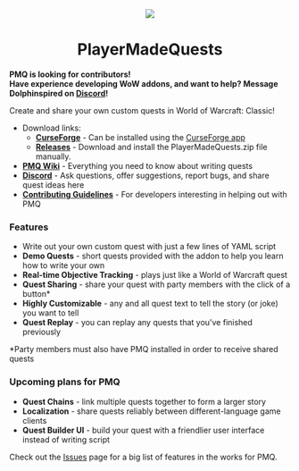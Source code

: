<div align="center">
  <img src="assets/pmq_logo_dark_256.png" />
</div>

<h1 align="center">PlayerMadeQuests</h1>

**PMQ is looking for contributors!**<br/>
**Have experience developing WoW addons, and want to help? Message Dolphinspired on [Discord](https://discord.gg/U9cDAQg)!**

Create and share your own custom quests in World of Warcraft: Classic!

* Download links:
  * [**CurseForge**](https://www.curseforge.com/wow/addons/pmq) - Can be installed using the [CurseForge app](https://curseforge.overwolf.com/)
  * [**Releases**](https://github.com/runeberry/PlayerMadeQuests/releases) - Download and install the PlayerMadeQuests.zip file manually.
* [**PMQ Wiki**](https://pmq.runeberry.com) - Everything you need to know about writing quests
* [**Discord**](https://discord.gg/U9cDAQg) - Ask questions, offer suggestions, report bugs, and share quest ideas here
* [**Contributing Guidelines**](CONTRIBUTING.md) - For developers interesting in helping out with PMQ

### Features

* Write out your own custom quest with just a few lines of YAML script
* **Demo Quests** - short quests provided with the addon to help you learn how to write your own
* **Real-time Objective Tracking** - plays just like a World of Warcraft quest
* **Quest Sharing** - share your quest with party members with the click of a button*
* **Highly Customizable** - any and all quest text to tell the story (or joke) you want to tell
* **Quest Replay** - you can replay any quests that you've finished previously

*Party members must also have PMQ installed in order to receive shared quests

### Upcoming plans for PMQ

* **Quest Chains** - link multiple quests together to form a larger story
* **Localization** - share quests reliably between different-language game clients
* **Quest Builder UI** - build your quest with a friendlier user interface instead of writing script

Check out the [Issues](https://github.com/runeberry/PlayerMadeQuests/issues) page for a big list of features in the works for PMQ.
